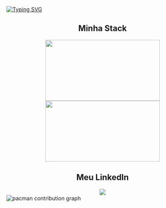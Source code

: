 [![Typing SVG](https://readme-typing-svg.demolab.com?font=Inter&weight=500&size=60&duration=3250&color=FFFFFF&background=255277&center=true&vCenter=true&width=1500&height=200&lines=Seja+muito+bem+vindo+ao+meu+perfil.+%F0%9F%99%83;Meu+nome+%C3%A9+V%C3%ADtor+Arimat%C3%A9a;Sou+um+desenvolvedor+de+software;Completamente+Apaixonado+por+Tecnologia)](https://git.io/typing-svg)

<div align="center">
  <h2>Minha Stack</h2>
  <img height="160rem" width="300rem" src="https://github-readme-stats.vercel.app/api/top-langs/?username=VitorArimatea&layout=compact&langs_count=6&theme=react"/>
  <img height="160rem" width="300rem" src="https://skillicons.dev/icons?i=html,css,js,ts,angular,react,nextjs,tailwind,java,mysql,postgresql,mongo&perline=4" />
</div>

<div align="center">
  <h2>Meu LinkedIn</h2>
  <a href="https://www.linkedin.com/in/vitorarimatea/">
    <img src="https://img.shields.io/badge/LinkedIn-0077B5?style=for-the-badge&logo=linkedin&logoColor=white">
  </a> 
</div>

<picture>
  <source media="(prefers-color-scheme: dark)" srcset="https://raw.githubusercontent.com/vitorarimatea/vitorarimatea/output/pacman-contribution-graph-dark.svg">
  <source media="(prefers-color-scheme: light)" srcset="https://raw.githubusercontent.com/vitorarimatea/vitorarimatea/output/pacman-contribution-graph.svg">
  <img alt="pacman contribution graph" src="https://raw.githubusercontent.com/maurodesouza/maurodesouza/output/pacman-contribution-graph.svg">
</picture>

